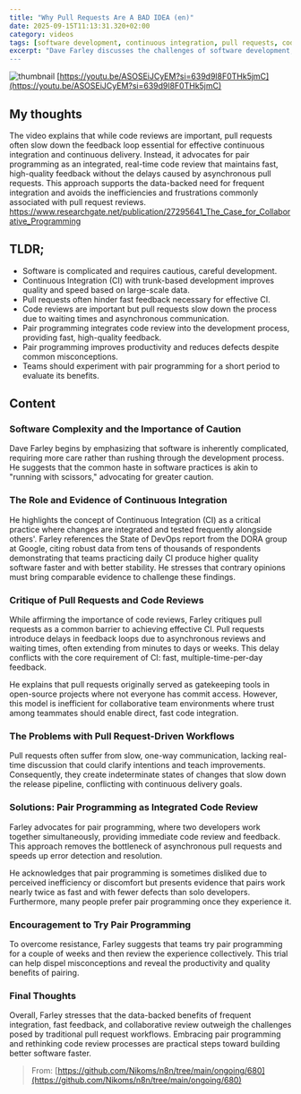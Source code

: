 ```yaml
---
title: "Why Pull Requests Are A BAD IDEA (en)"
date: 2025-09-15T11:13:31.320+02:00
category: videos
tags: [software development, continuous integration, pull requests, code review, pair programming, continuous delivery, devops, software quality]
excerpt: "Dave Farley discusses the challenges of software development, emphasizing continuous integration principles, the inefficiencies of pull requests, and advocating pair programming as a superior approach for fast, high-quality code review.
---
```


![thumbnail](https://i.ytimg.com/vi/ASOSEiJCyEM/maxresdefault.jpg)
[https://youtu.be/ASOSEiJCyEM?si=639d9l8F0THk5jmC](https://youtu.be/ASOSEiJCyEM?si=639d9l8F0THk5jmC)

## My thoughts

The video explains that while code reviews are important, pull requests often slow down the feedback loop essential for effective continuous integration and continuous delivery. Instead, it advocates for pair programming as an integrated, real-time code review that maintains fast, high-quality feedback without the delays caused by asynchronous pull requests. This approach supports the data-backed need for frequent integration and avoids the inefficiencies and frustrations commonly associated with pull request reviews. https://www.researchgate.net/publication/27295641_The_Case_for_Collaborative_Programming

## TLDR;
- Software is complicated and requires cautious, careful development.
- Continuous Integration (CI) with trunk-based development improves quality and speed based on large-scale data.
- Pull requests often hinder fast feedback necessary for effective CI.
- Code reviews are important but pull requests slow down the process due to waiting times and asynchronous communication.
- Pair programming integrates code review into the development process, providing fast, high-quality feedback.
- Pair programming improves productivity and reduces defects despite common misconceptions.
- Teams should experiment with pair programming for a short period to evaluate its benefits.



## Content

### Software Complexity and the Importance of Caution
Dave Farley begins by emphasizing that software is inherently complicated, requiring more care rather than rushing through the development process. He suggests that the common haste in software practices is akin to "running with scissors," advocating for greater caution.

### The Role and Evidence of Continuous Integration
He highlights the concept of Continuous Integration (CI) as a critical practice where changes are integrated and tested frequently alongside others'. Farley references the State of DevOps report from the DORA group at Google, citing robust data from tens of thousands of respondents demonstrating that teams practicing daily CI produce higher quality software faster and with better stability. He stresses that contrary opinions must bring comparable evidence to challenge these findings.

### Critique of Pull Requests and Code Reviews
While affirming the importance of code reviews, Farley critiques pull requests as a common barrier to achieving effective CI. Pull requests introduce delays in feedback loops due to asynchronous reviews and waiting times, often extending from minutes to days or weeks. This delay conflicts with the core requirement of CI: fast, multiple-time-per-day feedback.

He explains that pull requests originally served as gatekeeping tools in open-source projects where not everyone has commit access. However, this model is inefficient for collaborative team environments where trust among teammates should enable direct, fast code integration.

### The Problems with Pull Request-Driven Workflows
Pull requests often suffer from slow, one-way communication, lacking real-time discussion that could clarify intentions and teach improvements. Consequently, they create indeterminate states of changes that slow down the release pipeline, conflicting with continuous delivery goals.

### Solutions: Pair Programming as Integrated Code Review
Farley advocates for pair programming, where two developers work together simultaneously, providing immediate code review and feedback. This approach removes the bottleneck of asynchronous pull requests and speeds up error detection and resolution.

He acknowledges that pair programming is sometimes disliked due to perceived inefficiency or discomfort but presents evidence that pairs work nearly twice as fast and with fewer defects than solo developers. Furthermore, many people prefer pair programming once they experience it.

### Encouragement to Try Pair Programming
To overcome resistance, Farley suggests that teams try pair programming for a couple of weeks and then review the experience collectively. This trial can help dispel misconceptions and reveal the productivity and quality benefits of pairing.

### Final Thoughts
Overall, Farley stresses that the data-backed benefits of frequent integration, fast feedback, and collaborative review outweigh the challenges posed by traditional pull request workflows. Embracing pair programming and rethinking code review processes are practical steps toward building better software faster.





> From: [https://github.com/Nikoms/n8n/tree/main/ongoing/680](https://github.com/Nikoms/n8n/tree/main/ongoing/680)